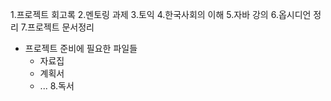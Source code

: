 1.프로젝트 회고록
2.멘토링 과제
3.토익
4.한국사회의 이해
5.자바 강의
6.옵시디언 정리
7.프로젝트 문서정리
- 프로젝트 준비에 필요한 파일들
  - 자료집
  - 계획서
  - ...
8.독서
